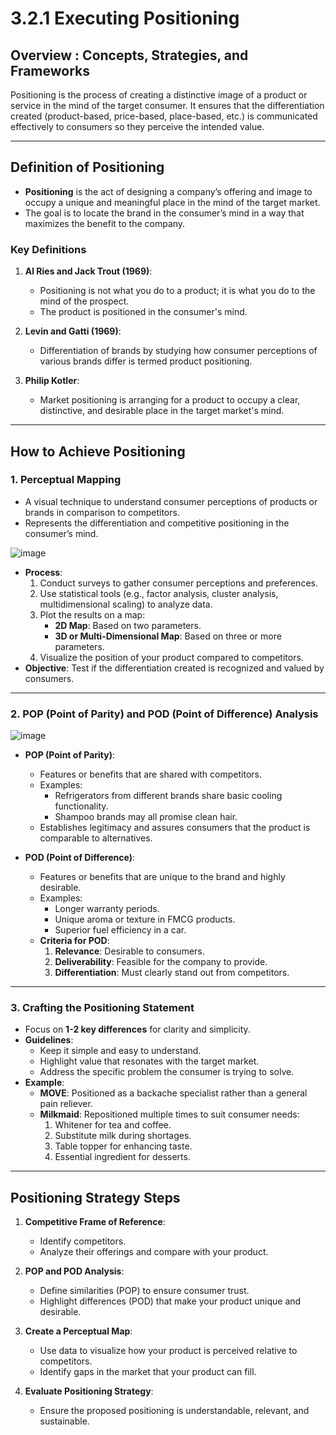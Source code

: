 # 3.2.1 Executing Positioning

## Overview : Concepts, Strategies, and Frameworks
Positioning is the process of creating a distinctive image of a product or service in the mind of the target consumer. It ensures that the differentiation created (product-based, price-based, place-based, etc.) is communicated effectively to consumers so they perceive the intended value.

---

## Definition of Positioning

- **Positioning** is the act of designing a company’s offering and image to occupy a unique and meaningful place in the mind of the target market.
- The goal is to locate the brand in the consumer’s mind in a way that maximizes the benefit to the company.

### Key Definitions
1. **Al Ries and Jack Trout (1969)**:
   - Positioning is not what you do to a product; it is what you do to the mind of the prospect.
   - The product is positioned in the consumer's mind.

2. **Levin and Gatti (1969)**:
   - Differentiation of brands by studying how consumer perceptions of various brands differ is termed product positioning.

3. **Philip Kotler**:
   - Market positioning is arranging for a product to occupy a clear, distinctive, and desirable place in the target market's mind.

---

## How to Achieve Positioning
### 1. **Perceptual Mapping**
- A visual technique to understand consumer perceptions of products or brands in comparison to competitors.
- Represents the differentiation and competitive positioning in the consumer’s mind.

![image](https://github.com/user-attachments/assets/45894ffd-84a6-448a-a98b-cc7c65c19493)

- **Process**:
  1. Conduct surveys to gather consumer perceptions and preferences.
  2. Use statistical tools (e.g., factor analysis, cluster analysis, multidimensional scaling) to analyze data.
  3. Plot the results on a map:
     - **2D Map**: Based on two parameters.
     - **3D or Multi-Dimensional Map**: Based on three or more parameters.
  4. Visualize the position of your product compared to competitors.
- **Objective**: Test if the differentiation created is recognized and valued by consumers.

---

### 2. **POP (Point of Parity) and POD (Point of Difference) Analysis**

![image](https://github.com/user-attachments/assets/24dcc903-1600-44db-aeb2-37757ba5d5c5)

- **POP (Point of Parity)**:
  - Features or benefits that are shared with competitors.
  - Examples:
    - Refrigerators from different brands share basic cooling functionality.
    - Shampoo brands may all promise clean hair.
  - Establishes legitimacy and assures consumers that the product is comparable to alternatives.

- **POD (Point of Difference)**:
  - Features or benefits that are unique to the brand and highly desirable.
  - Examples:
    - Longer warranty periods.
    - Unique aroma or texture in FMCG products.
    - Superior fuel efficiency in a car.
  - **Criteria for POD**:
    1. **Relevance**: Desirable to consumers.
    2. **Deliverability**: Feasible for the company to provide.
    3. **Differentiation**: Must clearly stand out from competitors.

---

### 3. **Crafting the Positioning Statement**
- Focus on **1-2 key differences** for clarity and simplicity.
- **Guidelines**:
  - Keep it simple and easy to understand.
  - Highlight value that resonates with the target market.
  - Address the specific problem the consumer is trying to solve.
- **Example**:
  - **MOVE**: Positioned as a backache specialist rather than a general pain reliever.
  - **Milkmaid**: Repositioned multiple times to suit consumer needs:
    1. Whitener for tea and coffee.
    2. Substitute milk during shortages.
    3. Table topper for enhancing taste.
    4. Essential ingredient for desserts.

---

## Positioning Strategy Steps
1. **Competitive Frame of Reference**:
   - Identify competitors.
   - Analyze their offerings and compare with your product.

2. **POP and POD Analysis**:
   - Define similarities (POP) to ensure consumer trust.
   - Highlight differences (POD) that make your product unique and desirable.

3. **Create a Perceptual Map**:
   - Use data to visualize how your product is perceived relative to competitors.
   - Identify gaps in the market that your product can fill.

4. **Evaluate Positioning Strategy**:
   - Ensure the proposed positioning is understandable, relevant, and sustainable.
